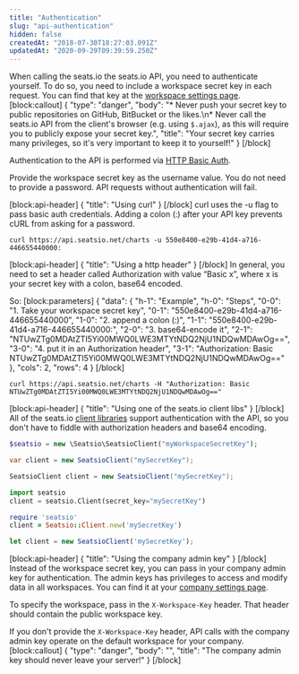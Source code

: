 ```yaml
---
title: "Authentication"
slug: "api-authentication"
hidden: false
createdAt: "2018-07-30T18:27:03.091Z"
updatedAt: "2020-09-29T09:39:59.250Z"
---
```

When calling the seats.io the seats.io API, you need to authenticate yourself. To do so, you need to include a workspace secret key in each request. You can find that key at the [workspace settings page](https://app.seats.io/workspace-settings).
[block:callout]
{
  &quot;type&quot;: &quot;danger&quot;,
  &quot;body&quot;: &quot;* Never push your secret key to public repositories on GitHub, BitBucket or the likes.\n* Never call the seats.io API from the client&#39;s browser (e.g. using `$.ajax`), as this will require you to publicly expose your secret key.&quot;,
  &quot;title&quot;: &quot;Your secret key carries many privileges, so it&#39;s very important to keep it to yourself!&quot;
}
[/block]

Authentication to the API is performed via [HTTP Basic Auth](http://en.wikipedia.org/wiki/Basic_access_authentication). 

Provide the workspace secret key as the username value. You do not need to provide a password.
API requests without authentication will fail.


[block:api-header]
{
  &quot;title&quot;: &quot;Using curl&quot;
}
[/block]
curl uses the -u flag to pass basic auth credentials. 
Adding a colon (:) after your API key prevents cURL from asking for a password.
```curl
curl https://api.seatsio.net/charts -u 550e8400-e29b-41d4-a716-446655440000:
```

[block:api-header]
{
  &quot;title&quot;: &quot;Using a http header&quot;
}
[/block]
In general, you need to set a header called Authorization with value “Basic x”, where x is your secret key with a colon, base64 encoded. 

So: 
[block:parameters]
{
  &quot;data&quot;: {
    &quot;h-1&quot;: &quot;Example&quot;,
    &quot;h-0&quot;: &quot;Steps&quot;,
    &quot;0-0&quot;: &quot;1. Take your workspace secret key&quot;,
    &quot;0-1&quot;: &quot;550e8400-e29b-41d4-a716-446655440000&quot;,
    &quot;1-0&quot;: &quot;2. append a colon (:)&quot;,
    &quot;1-1&quot;: &quot;550e8400-e29b-41d4-a716-446655440000:&quot;,
    &quot;2-0&quot;: &quot;3. base64-encode it&quot;,
    &quot;2-1&quot;: &quot;NTUwZTg0MDAtZTI5Yi00MWQ0LWE3MTYtNDQ2NjU1NDQwMDAwOg==&quot;,
    &quot;3-0&quot;: &quot;4. put it in an Authorization header&quot;,
    &quot;3-1&quot;: &quot;Authorization: Basic NTUwZTg0MDAtZTI5Yi00MWQ0LWE3MTYtNDQ2NjU1NDQwMDAwOg==&quot;
  },
  &quot;cols&quot;: 2,
  &quot;rows&quot;: 4
}
[/block]

```curl
curl https://api.seatsio.net/charts -H "Authorization: Basic NTUwZTg0MDAtZTI5Yi00MWQ0LWE3MTYtNDQ2NjU1NDQwMDAwOg=="
```

[block:api-header]
{
  &quot;title&quot;: &quot;Using one of the seats.io client libs&quot;
}
[/block]
All of the seats.io [client libraries](doc:api-client-libraries) support authentication with the API, so you don&#39;t have to fiddle with authorization headers and base64 encoding.  
```php
$seatsio = new \Seatsio\SeatsioClient("myWorkspaceSecretKey");
```
```csharp
var client = new SeatsioClient("mySecretKey"); 
```
```java
SeatsioClient client = new SeatsioClient("mySecretKey"); 
```
```python
import seatsio
client = seatsio.Client(secret_key="mySecretKey")
```
```ruby
require 'seatsio'
client = Seatsio::Client.new('mySecretKey')
```
```javascript
let client = new SeatsioClient('mySecretKey');
```

[block:api-header]
{
  &quot;title&quot;: &quot;Using the company admin key&quot;
}
[/block]
Instead of the workspace secret key, you can pass in your company admin key for authentication. The admin keys has privileges to access and modify data in all workspaces. You can find it at your [company settings page](https://app.seats.io/company-settings).

To specify the workspace, pass in the `X-Workspace-Key` header. That header should contain the public workspace key.

If you don&#39;t provide the `X-Workspace-Key` header, API calls with the company admin key operate on the default workspace for your company.
[block:callout]
{
  &quot;type&quot;: &quot;danger&quot;,
  &quot;body&quot;: &quot;&quot;,
  &quot;title&quot;: &quot;The company admin key should never leave your server!&quot;
}
[/block]
